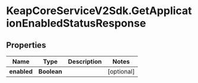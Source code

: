 # KeapCoreServiceV2Sdk.GetApplicationEnabledStatusResponse

## Properties

Name | Type | Description | Notes
------------ | ------------- | ------------- | -------------
**enabled** | **Boolean** |  | [optional] 


